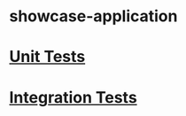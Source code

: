 # showcase-application

<a href="https://github.com/just-rene/showcase-application/blob/main/follow-coin-compute/src/test/java/com/follow_coin/follow_coin_compute/events/unit_tests/EventBusInTest.java" rel="nofollow"><h1>Unit Tests</h1></a>


[<h1>Integration Tests</h1>](https://github.com/just-rene/showcase-application/blob/main/follow-coin-compute/src/test/java/com/follow_coin/follow_coin_compute/events/integragtions_tests/EventBusInIntegrationsTest.java)
